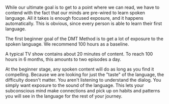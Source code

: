 While our ultimate goal is to get to a point where we can read, we have to contend with the fact that our minds are pre-wired to learn spoken language. All it takes is enough focused exposure, and it happens automatically. This is obvious, since every person is able to learn their first language.

The first beginner goal of the DMT Method is to get a lot of exposure to the spoken language. We recommend 100 hours as a baseline.

A typical TV show contains about 20 minutes of content. To reach 100 hours in 6 months, this amounts to two episodes a day.

At the beginner stage, any spoken content will do as long as you find it compelling. Because we are looking for just the "taste" of the language, the difficulty doesn't matter. You aren't listening to understand the dialog. You simply want exposure to the sound of the language. This lets your subconscious mind make connections and pick up on habits and patterns you will see in the language for the rest of your journey.
